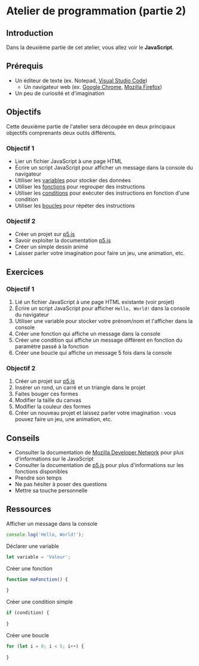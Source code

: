 # Atelier de programmation (partie 2)
## Introduction
Dans la deuxième partie de cet atelier, vous allez voir le **JavaScript**.
## Prérequis
- Un éditeur de texte (ex. Notepad, [Visual Studio Code](https://code.visualstudio.com/))
  - Un navigateur web (ex. [Google Chrome](https://www.google.com/chrome/), [Mozilla Firefox](https://www.mozilla.org/fr/firefox/new/))
- Un peu de curiosité et d'imagination
## Objectifs
Cette deuxième partie de l'atelier sera découpée en deux principaux objectifs comprenants deux outils différents.
### Objectif 1
- Lier un fichier JavaScript à une page HTML
- Écrire un script JavaScript pour afficher un message dans la console du navigateur
- Utiliser les [variables](https://developer.mozilla.org/fr/docs/Web/JavaScript/Guide/Types_et_grammaire#variables) pour stocker des données
- Utiliser les [fonctions](https://developer.mozilla.org/fr/docs/Web/JavaScript/Guide/Fonctions) pour regrouper des instructions
- Utiliser les [conditions](https://developer.mozilla.org/fr/docs/Web/JavaScript/Guide/Expressions_et_Op%C3%A9rateurs#Op%C3%A9rateurs_de_comparaison) pour exécuter des instructions en fonction d'une condition
- Utiliser les [boucles](https://developer.mozilla.org/fr/docs/Web/JavaScript/Guide/Boucles_et_it%C3%A9ration) pour répéter des instructions
### Objectif 2
- Créer un projet sur [p5.js](https://editor.p5js.org/)
- Savoir exploiter la documentation [p5.js](https://p5js.org/reference/)
- Créer un simple dessin animé
- Laisser parler votre imagination pour faire un jeu, une animation, etc.
## Exercices
### Objectif 1
1. Lié un fichier JavaScript à une page HTML existante (voir projet)
2. Écrire un script JavaScript pour afficher ``Hello, World!`` dans la console du navigateur
3. Utiliser une variable pour stocker votre prénom/nom et l'afficher dans la console
4. Créer une fonction qui affiche un message dans la console
5. Créer une condition qui affiche un message différent en fonction du paramètre passé à la fonction
6. Créer une boucle qui affiche un message 5 fois dans la console
### Objectif 2
1. Créer un projet sur [p5.js](https://editor.p5js.org/)
2. Insérer un rond, un carré et un triangle dans le projet
3. Faites bouger ces formes
4. Modifier la taille du canvas
5. Modifier la couleur des formes
6. Créer un nouveau projet et laissez parler votre imagination : vous pouvez faire un jeu, une animation, etc.
## Conseils
- Consulter la documentation de [Mozilla Developer Network](https://developer.mozilla.org/fr/docs/Web/JavaScript) pour plus d'informations sur le JavaScript
- Consulter la documentation de [p5.js](https://p5js.org/reference/) pour plus d'informations sur les fonctions disponibles
- Prendre son temps
- Ne pas hésiter à poser des questions
- Mettre sa touche personnelle
## Ressources
Afficher un message dans la console
```javascript
console.log('Hello, World!');
```
Déclarer une variable
```javascript
let variable = 'Valeur';
```
Créer une fonction
```javascript
function maFonction() {
    
}
```
Créer une condition simple
```javascript
if (condition) {
    
}
```
Créer une boucle
```javascript
for (let i = 0; i < 5; i++) {
    
}
```